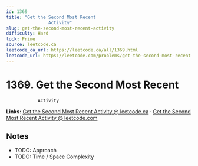 ```yaml
--- 
id: 1369
title: "Get the Second Most Recent
                Activity"
slug: get-the-second-most-recent-activity
difficulty: Hard
lock: Prime
source: leetcode.ca
leetcode_ca_url: https://leetcode.ca/all/1369.html
leetcode_url: https://leetcode.com/problems/get-the-second-most-recent-activity/
---
```


# 1369. Get the Second Most Recent
                Activity

**Links:** [Get the Second Most Recent
                Activity @ leetcode.ca](https://leetcode.ca/all/1369.html) · [Get the Second Most Recent
                Activity @ leetcode.com](https://leetcode.com/problems/get-the-second-most-recent-activity/)

## Notes
- TODO: Approach
- TODO: Time / Space Complexity
